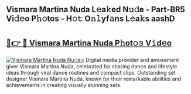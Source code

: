 ## Vismara Martina Nuda L𝚎a𝚔ed N𝚞𝚍e - Part-BR5 Vi𝚍𝚎o P𝚑𝚘tos - H𝚘𝚝 O𝚗𝚕yf𝚊ns L𝚎a𝚔s aashD

# <h2><a href="http://kf0324k.oniu.top/?m=Vismara+Martina+Nuda">🔗👉 🔴 Vismara Martina Nuda P𝚑ot𝚘𝚜 V𝚒d𝚎o</a></h2>

[![Vismara Martina Nuda Nu𝚍e𝚜](https://i.imgur.com/0qMVB7G.gif)](http://kf0324k.oniu.top/?m=Vismara+Martina+Nuda)
Digital media provider and amusement giver Vismara Martina Nuda, celebrated for sharing dance and lifestyle ideas through viral dance routines and compact clips. Outstanding set designer Vismara Martina Nuda, known for their remarkable abilities and achievements in creating visually stunning sets.  
